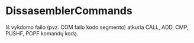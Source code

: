 # DissasemblerCommands
Iš vykdomo failo (pvz. COM failo kodo segmento) atkuria CALL, ADD, CMP, PUSHF, POPF komandų kodą. 
